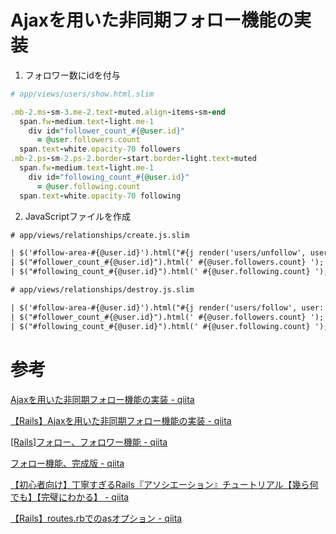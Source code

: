 # Ajaxを用いた非同期フォロー機能の実装

1. フォロワー数にidを付与

```ruby
# app/views/users/show.html.slim

.mb-2.ms-sm-3.me-2.text-muted.align-items-sm-end
  span.fw-medium.text-light.me-1
    div id="follower_count_#{@user.id}"
      = @user.followers.count
  span.text-white.opacity-70 followers
.mb-2.ps-sm-2.ps-2.border-start.border-light.text-muted
  span.fw-medium.text-light.me-1
    div id="following_count_#{@user.id}"
      = @user.following.count
  span.text-white.opacity-70 following
```

2. JavaScriptファイルを作成

```html
# app/views/relationships/create.js.slim

| $('#follow-area-#{@user.id}').html("#{j render('users/unfollow', user: @user)}");
| $("#follower_count_#{@user.id}").html(' #{@user.followers.count} ');
| $("#following_count_#{@user.id}").html(' #{@user.following.count} ');
```

```html
# app/views/relationships/destroy.js.slim

| $('#follow-area-#{@user.id}').html("#{j render('users/follow', user: @user)}");
| $("#follower_count_#{@user.id}").html(' #{@user.followers.count} ');
| $("#following_count_#{@user.id}").html(' #{@user.following.count} ');
```

# 参考

[Ajaxを用いた非同期フォロー機能の実装 - qiita](https://qiita.com/ttf1998seiya/items/337da8a5be455469ec46)

[【Rails】Ajaxを用いた非同期フォロー機能の実装 - qiita](https://qiita.com/mattan5271/items/3a70689b42dd98b4d99b)

[[Rails]フォロー、フォロワー機能 - qiita](https://qiita.com/nakachan1994/items/e6107fe3003f6515e385)

[フォロー機能、完成版 - qiita](https://qiita.com/Kaisyou/items/86869db6345c9cc1413f)

[【初心者向け】丁寧すぎるRails『アソシエーション』チュートリアル【幾ら何でも】【完璧にわかる】 - qiita](https://qiita.com/kazukimatsumoto/items/14bdff681ec5ddac26d1)

[【Rails】routes.rbでのasオプション - qiita](https://qiita.com/xusaku_/items/c5c9137d580db1c19a22)